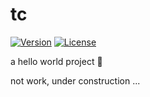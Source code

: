 # tc

<!-- [![Build Status](https://travis-ci.org/srarcbrsent/tc.svg?branch=master)](https://travis-ci.org/srarcbrsent/tc) -->
[![Version](https://img.shields.io/badge/version-1.0-red.svg?maxAge=3600)]()
[![License](https://img.shields.io/badge/license-MIT-blue.svg?maxAge=3600)]()

a hello world project 👻

not work, under construction ...

<!-- # ScreenShots -->

<!-- ![](tc-config/screenshots/screenshot_01.png) -->
